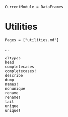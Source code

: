 
```@meta
CurrentModule = DataFrames
```

# Utilities

```@index
Pages = ["utilities.md"]
```

...

```@docs
eltypes
head
completecases
completecases!
describe
dump
names!
nonunique
rename
rename!
tail
unique
unique!
```
